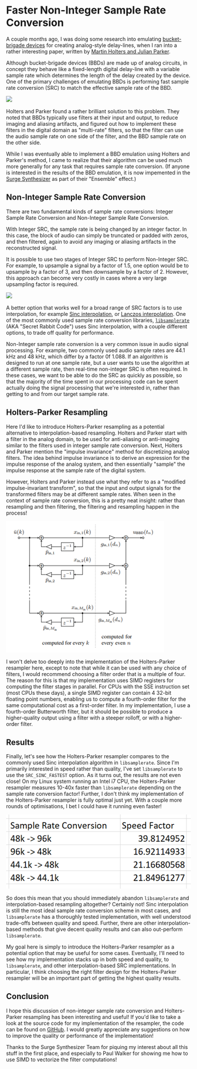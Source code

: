 # Faster Non-Integer Sample Rate Conversion

A couple months ago, I was doing some research into emulating
[bucket-brigade devices](https://en.wikipedia.org/wiki/Bucket-brigade_device) for creating analog-style
delay-lines, when I ran into a rather interesting paper,
written by [Martin Holters and Julian Parker](http://dafx2018.web.ua.pt/papers/DAFx2018_paper_12.pdf).

Although bucket-brigade devices (BBDs) are made up of analog
circuits, in concept they behave like a fixed-length digital
delay-line with a variable sample rate which determines the
length of the delay created by the device. One of the primary
challenges of emulating BBDs is performing fast sample rate
conversion (SRC) to match the effective sample rate of the BBD.

![](https://www.electrosmash.com/images/tech/mn3007/bbd-topology-basic.png)

Holters and Parker found a rather brilliant solution to this
problem. They noted that BBDs typically use filters at their
input and output, to reduce imaging and aliasing artifacts,
and figured out how to implement these filters in the digital
domain as "multi-rate" filters, so that the filter can use the
audio sample rate on one side of the filter, and the BBD sample
rate on the other side.

While I was eventually able to implement a BBD emulation using
Holters and Parker's method, I came to realize that their
algorithm can be used much more generally for any task that
requires sample rate conversion. (If anyone is interested in
the results of the BBD emulation, it is now impemented in
the [Surge Synthesizer](https://surge-synthesizer.github.io)
as part of their "Ensemble" effect.)

## Non-Integer Sample Rate Conversion

There are two fundamental kinds of sample rate conversions:
Integer Sample Rate Conversion and Non-Integer Sample Rate
Conversion.

With Integer SRC, the sample rate is being changed by an integer
factor. In this case, the block of audio can simply be truncated
or padded with zeros, and then filtered, again to avoid any
imaging or aliasing artifacts in the reconstructed signal.

It is possible to use two stages of Integer SRC to perform
Non-Integer SRC. For example, to upsample a signal by a factor
of 1.5, one option would be to upsample by a factor of 3,
and then downsample by a factor of 2. However, this approach
can become very costly in cases where a very large upsampling
factor is required.

![](https://external-content.duckduckgo.com/iu/?u=https%3A%2F%2Fwww.researchgate.net%2Fprofile%2FMarek_Blok%2Fpublication%2F261059052%2Ffigure%2Ffig1%2FAS%3A434104647852035%401480510021203%2FClassic-sample-rate-conversion-algorithm.png&f=1&nofb=1)

A better option that works well for a broad range of SRC
factors is to use interpolation, for example
[Sinc interpolation](https://ccrma.stanford.edu/~jos/Interpolation/Ideal_Bandlimited_Sinc_Interpolation.html), or
[Lanczos interpolation](https://en.wikipedia.org/wiki/Lanczos_resampling).
One of the most commonly used sample rate conversion libraries,
[`libsamplerate`](https://github.com/libsndfile/libsamplerate)
(AKA "Secret Rabbit Code") uses Sinc interpolation, with a couple
different options, to trade off quality for performance.

Non-Integer sample rate conversion is a very common issue
in audio signal processing. For example, two commonly used
audio sample rates are 44.1 kHz and 48 kHz, which differ by
a factor 0f 1.088. If an algorithm is designed to run at one
sample rate, but a user wants to use the algorithm at a different
sample rate, then real-time non-integer SRC is often required.
In these cases, we want to be able to do the SRC as quickly as
possible, so that the majority of the time spent in our
processing code can be spent actually doing the signal
processing that we're interested in, rather than getting
to and from our target sample rate.

## Holters-Parker Resampling

Here I'd like to introduce Holters-Parker resampling as a
potential alternative to interpolation-based resampling.
Holters and Parker start with a filter in the analog domain,
to be used for anti-aliasing or anti-imaging similar to the
filters used in integer sample rate conversion. Next, Holters
and Parker mention the "impulse invariance" method for
discretizing analog filters. The idea behind impulse invariance
is to derive an expression for the impulse response of the
analog system, and then essentially "sample" the impulse
response at the sample rate of the digital system.

However, Holters and Parker instead use what they refer to
as a "modified impulse-invariant transform", so that the
input and output signals for the transformed filters may be
at different sample rates. When seen in the context of
sample rate conversion, this is a pretty neat insight:
rather than resampling and then filtering, the filtering and
resampling happen in the process!

![](./BBD_Filters.png)

I won't delve too deeply into the implementation of the
Holters-Parker resampler here, except to note that while
it can be used with any choice of filters, I would
recommend choosing a filter order that is a multiple
of four. The reason for this is that my implementation
uses SIMD registers for computing the filter stages in
parallel. For CPUs with the SSE instruction set (most CPUs
these days), a single SIMD register can contain 4 32-bit
floating point numbers, enabling us to  compute a fourth-order
filter for the same computational cost as a first-order
filter. In my implementation, I use a fourth-order Butterworth
filter, but it should be possible to produce a higher-quality
output using a filter with a steeper rolloff, or with a
higher-order filter.

## Results
Finally, let's see how the Holters-Parker resampler compares
to the commonly used Sinc interpolation algorithm in
`libsamplerate`. Since I'm primarily interested in
speed rather than quality, I've set `libsamplerate` to
use the `SRC_SINC_FASTEST` option. As it turns out, the
results are not even close! On my Linux system running an
Intel i7 CPU, the Holters-Parker resampler measures 10-40x
faster than `libsamplerate` depending on the sample rate
conversion factor! Further, I don't think my implementation
of the Holters-Parker resampler is fully optimal just yet.
With a couple more rounds of optimisations, I bet
I could have it running even faster!

![](./speed_chart.png)

So does this mean that you should immediately abandon
`libsamplerate` and interpolation-based resampling
altogether? Certainly not! Sinc interpolation is
still the most ideal sample rate conversion scheme
in most cases, and `libsamplerate` has a thoroughly
tested implementation, with well understood trade-offs
between quality and speed. Further, there are other
interpolation-based methods that give decent quality
results and can also out-perform `libsamplerate`.

My goal here is simply to introduce the Holters-Parker
resampler as a potential option that may be useful for
some cases. Eventually, I'll need to see how my implementation
stacks up in both speed and quality, to `libsamplerate`,
and other interpolation-based SRC implementations. In
particular, I think choosing the right filter design
for the Holters-Parker resampler will be an important
part of getting the highest quality results.

## Conclusion
I hope this discussion of non-integer sample rate conversion
and Holters-Parker resampling has been interesting and useful!
If you'd like to take a look at the source code for my
implementation of the resampler, the code can be found on
[GitHub](https://github.com/jatinchowdhury18/NonIntegerSRC). I would greatly appreciate
any suggestions on how to improve the quality or performance
of the implementation!

Thanks to the Surge Synthesizer Team for piquing my interest
about all this stuff in the first place, and especially to
Paul Walker for showing me how to use SIMD to vectorize the
filter computations!
